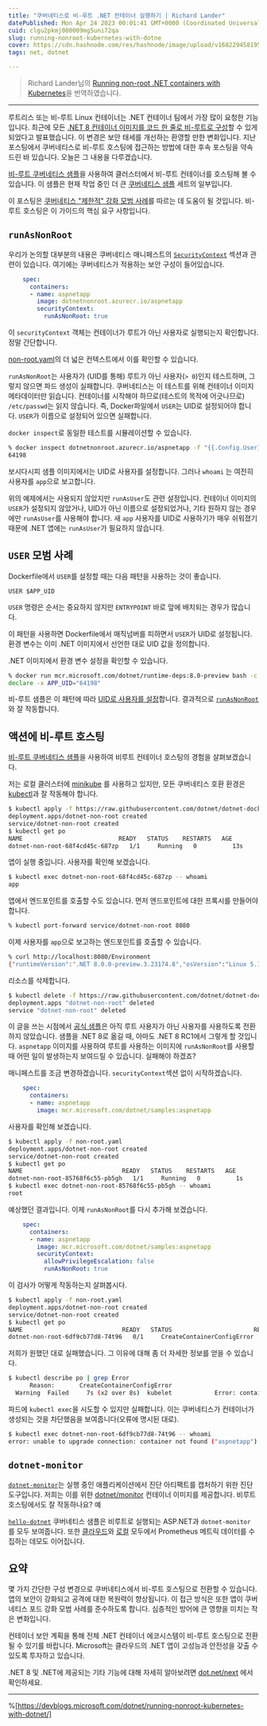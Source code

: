 ```yaml
---
title: "쿠버네티스로 비-루트 .NET 컨테이너 실행하기 | Richard Lander"
datePublished: Mon Apr 24 2023 00:01:41 GMT+0000 (Coordinated Universal Time)
cuid: clgu2pkmj000009mg5uni72qa
slug: running-nonroot-kubernetes-with-dotne
cover: https://cdn.hashnode.com/res/hashnode/image/upload/v1682294581956/06307e5b-ce89-4867-b706-d6eb343f7d6e.png
tags: net, dotnet

---
```


> Richard Lander님의 [Running non-root .NET containers with Kubernetes](https://devblogs.microsoft.com/dotnet/running-nonroot-kubernetes-with-dotnet/)을 번역하였습니다.

---

루트리스 또는 비-루트 Linux 컨테이너는 .NET 컨테이너 팀에서 가장 많이 요청한 기능입니다. 최근에 모든 [.NET 8 컨테이너 이미지를 코드 한 줄로 비-루트로 구성](https://devblogs.microsoft.com/dotnet/securing-containers-with-rootless/)할 수 있게 되었다고 발표했습니다. 이 변경은 보안 태세를 개선하는 환영할 만한 변화입니다. 지난 포스팅에서 쿠버네티스로 비-루트 호스팅에 접근하는 방법에 대한 후속 포스팅을 약속드린 바 있습니다. 오늘은 그 내용을 다루겠습니다.

[비-루트 쿠버네티스 샘플](https://github.com/dotnet/dotnet-docker/blob/main/samples/kubernetes/non-root/README.md)을 사용하여 클러스터에서 비-루트 컨테이너를 호스팅해 볼 수 있습니다. 이 샘플은 현재 작업 중인 더 큰 [쿠버네티스 샘플](https://github.com/dotnet/dotnet-docker/blob/main/samples/kubernetes/README.md) 세트의 일부입니다.

이 포스팅은 [쿠버네티스 "제한적" 강화 모범 사례](https://kubernetes.io/docs/concepts/security/pod-security-standards/#restricted)를 따르는 데 도움이 될 것입니다. 비-루트 호스팅은 이 가이드의 핵심 요구 사항입니다.

## `runAsNonRoot`

우리가 논의할 대부분의 내용은 쿠버네티스 매니페스트의 [`SecurityContext`](https://kubernetes.io/docs/reference/generated/kubernetes-api/v1.24/#securitycontext-v1-core) 섹션과 관련이 있습니다. 여기에는 쿠버네티스가 적용하는 보안 구성이 들어있습니다.

```yaml
    spec:
      containers:
      - name: aspnetapp
        image: dotnetnonroot.azurecr.io/aspnetapp
        securityContext:
          runAsNonRoot: true
```

이 `securityContext` 객체는 컨테이너가 루트가 아닌 사용자로 실행되는지 확인합니다. 정말 간단합니다.

[non-root.yaml](https://github.com/dotnet/dotnet-docker/blob/23b937b9aecfcbffdbb4d1cc25049abe38377f76/samples/kubernetes/non-root/non-root.yaml#L20-L22)의 더 넓은 컨텍스트에서 이를 확인할 수 있습니다.

`runAsNonRoot`는 사용자가 (UID를 통해) 루트가 아닌 사용자(`> 0`)인지 테스트하며, 그렇지 않으면 파드 생성이 실패합니다. 쿠버네티스는 이 테스트를 위해 컨테이너 이미지 메타데이터만 읽습니다. 컨테이너를 시작해야 하므로(테스트의 목적에 어긋나므로) `/etc/passwd`는 읽지 않습니다. 즉, Docker파일에서 `USER`는 UID로 설정되어야 합니다. `USER`가 이름으로 설정되어 있으면 실패합니다.

`docker inspect`로 동일한 테스트를 시뮬레이션할 수 있습니다.

```bash
% docker inspect dotnetnonroot.azurecr.io/aspnetapp -f "{{.Config.User}}"
64198
```

보시다시피 샘플 이미지에서는 UID로 사용자를 설정합니다. 그러나 `whoami` 는 여전히 사용자를 `app`으로 보고합니다.

위의 예제에서는 사용되지 않았지만 `runAsUser`도 관련 설정입니다. 컨테이너 이미지의 `USER`가 설정되지 않았거나, UID가 아닌 이름으로 설정되었거나, 기타 원하지 않는 경우에만 `runAsUser`를 사용해야 합니다. 새 `app` 사용자를 UID로 사용하기가 매우 쉬워졌기 때문에 .NET 앱에는 `runAsUser`가 필요하지 않습니다.

## `USER` 모범 사례

Dockerfile에서 `USER`를 설정할 때는 다음 패턴을 사용하는 것이 좋습니다.

```plaintext
USER $APP_UID
```

`USER` 명령은 순서는 중요하지 않지만 `ENTRYPOINT` 바로 앞에 배치되는 경우가 많습니다.

이 패턴을 사용하면 Dockerfile에서 매직넘버를 피하면서 `USER`가 UID로 설정됩니다. 환경 변수는 이미 .NET 이미지에서 선언한 대로 UID 값을 정의합니다.

.NET 이미지에서 환경 변수 설정을 확인할 수 있습니다.

```bash
% docker run mcr.microsoft.com/dotnet/runtime-deps:8.0-preview bash -c "export | grep UID"
declare -x APP_UID="64198"
```

비-루트 샘플은 이 패턴에 따라 [UID로 사용자를 설정](https://github.com/dotnet/dotnet-docker/blob/6f8bc3bf46a990fb954506383ec360c6ac5b7d91/samples/aspnetapp/Dockerfile.alpine-non-root#L29)합니다. 결과적으로 [`runAsNonRoot`](https://github.com/dotnet/dotnet-docker/blob/23b937b9aecfcbffdbb4d1cc25049abe38377f76/samples/kubernetes/non-root/non-root.yaml#L22)와 잘 작동합니다.

## 액션에 비-루트 호스팅

[비-루트 쿠버네티스 샘플](https://github.com/dotnet/dotnet-docker/blob/main/samples/kubernetes/non-root/README.md)을 사용하여 비루트 컨테이너 호스팅의 경험을 살펴보겠습니다.

저는 로컬 클러스터에 [minikube](https://minikube.sigs.k8s.io/docs/start/) 를 사용하고 있지만, 모든 쿠버네티스 호환 환경은 [kubectl](https://kubernetes.io/docs/tasks/tools/)과 잘 작동해야 합니다.

```bash
$ kubectl apply -f https://raw.githubusercontent.com/dotnet/dotnet-docker/main/samples/kubernetes/non-root/non-root.yaml
deployment.apps/dotnet-non-root created
service/dotnet-non-root created
$ kubectl get po
NAME                           READY   STATUS    RESTARTS   AGE
dotnet-non-root-68f4cd45c-687zp   1/1     Running   0          13s
```

앱이 실행 중입니다. 사용자를 확인해 보겠습니다.

```bash
$ kubectl exec dotnet-non-root-68f4cd45c-687zp -- whoami
app
```

앱에서 엔드포인트를 호출할 수도 있습니다. 먼저 엔드포인트에 대한 프록시를 만들어야 합니다.

```bash
% kubectl port-forward service/dotnet-non-root 8080
```

이제 사용자를 `app`으로 보고하는 엔드포인트를 호출할 수 있습니다.

```bash
% curl http://localhost:8080/Environment
{"runtimeVersion":".NET 8.0.0-preview.3.23174.8","osVersion":"Linux 5.15.49-linuxkit #1 SMP PREEMPT Tue Sep 13 07:51:32 UTC 2022","osArchitecture":"Arm64","user":"app","processorCount":4,"totalAvailableMemoryBytes":4124512256,"memoryLimit":0,"memoryUsage":35004416}
```

리소스를 삭제합니다.

```bash
$ kubectl delete -f https://raw.githubusercontent.com/dotnet/dotnet-docker/main/samples/kubernetes/non-root/non-root.yaml
deployment.apps "dotnet-non-root" deleted
service "dotnet-non-root" deleted
```

이 글을 쓰는 시점에서 [공식 샘플](https://mcr.microsoft.com/product/dotnet/samples/about)은 아직 루트 사용자가 아닌 사용자를 사용하도록 전환하지 않았습니다. 샘플을 .NET 8로 옮길 때, 아마도 .NET 8 RC1에서 그렇게 할 것입니다. `aspnetapp` 이미지를 사용하여 루트를 사용하는 이미지에 `runAsNonRoot`를 사용할 때 어떤 일이 발생하는지 보여드릴 수 있습니다. 실패해야 하겠죠?

매니페스트를 조금 변경하겠습니다. `securityContext`섹션 없이 시작하겠습니다.

```yaml
    spec:
      containers:
      - name: aspnetapp
        image: mcr.microsoft.com/dotnet/samples:aspnetapp
```

사용자를 확인해 보겠습니다.

```bash
$ kubectl apply -f non-root.yaml
deployment.apps/dotnet-non-root created
service/dotnet-non-root created
$ kubectl get po
NAME                            READY   STATUS    RESTARTS   AGE
dotnet-non-root-85768f6c55-pb5gh   1/1     Running   0          1s
$ kubectl exec dotnet-non-root-85768f6c55-pb5gh -- whoami
root
```

예상했던 결과입니다. 이제 `runAsNonRoot`를 다시 추가해 보겠습니다.

```yaml
    spec:
      containers:
      - name: aspnetapp
        image: mcr.microsoft.com/dotnet/samples:aspnetapp
        securityContext:
          allowPrivilegeEscalation: false
          runAsNonRoot: true
```

이 검사가 어떻게 작동하는지 살펴봅시다.

```bash
$ kubectl apply -f non-root.yaml
deployment.apps/dotnet-non-root created
service/dotnet-non-root created
$ kubectl get po
NAME                            READY   STATUS                       RESTARTS   AGE
dotnet-non-root-6df9cb77d8-74t96   0/1     CreateContainerConfigError   0          5s
```

저희가 원했던 대로 실패했습니다. 그 이유에 대해 좀 더 자세한 정보를 얻을 수 있습니다.

```bash
$ kubectl describe po | grep Error
      Reason:       CreateContainerConfigError
  Warning  Failed     7s (x2 over 8s)  kubelet            Error: container has runAsNonRoot and image will run as root (pod: "dotnet-non-root-6df9cb77d8-74t96_default(d4df0889-4a69-481a-adc4-56f41fb41c63)", container: aspnetapp)
```

파드에 `kubectl exec`을 시도할 수 있지만 실패합니다. 이는 쿠버네티스가 컨테이너가 생성되는 것을 차단했음을 보여줍니다(오류에 명시된 대로).

```bash
$ kubectl exec dotnet-non-root-6df9cb77d8-74t96 -- whoami
error: unable to upgrade connection: container not found ("aspnetapp")
```

## `dotnet-monitor`

[`dotnet-monitor`](https://github.com/dotnet/dotnet-monitor)는 실행 중인 애플리케이션에서 진단 아티팩트를 캡처하기 위한 진단 도구입니다. 저희는 이를 위한 [dotnet/monitor](https://hub.docker.com/_/microsoft-dotnet-monitor/) 컨테이너 이미지를 제공합니다. 비루트 호스팅에서도 잘 작동하나요? 예

[`hello-dotnet`](https://github.com/dotnet/dotnet-docker/blob/main/samples/kubernetes/hello-dotnet/README.md) 쿠버네티스 샘플은 비루트로 실행되는 ASP.NET과 `dotnet-monitor` 를 모두 보여줍니다. 또한 [클라우드](https://github.com/dotnet/dotnet-docker/blob/main/samples/kubernetes/hello-dotnet/README.md#monitor-with-prometheus)와 [로컬](https://github.com/dotnet/dotnet-docker/blob/main/samples/kubernetes/dotnet-monitor/README.md#monitor-with-prometheus) 모두에서 Prometheus 메트릭 데이터를 수집하는 데모도 이어집니다.

## 요약

몇 가지 간단한 구성 변경으로 쿠버네티스에서 비-루트 호스팅으로 전환할 수 있습니다. 앱의 보안이 강화되고 공격에 대한 복원력이 향상됩니다. 이 접근 방식은 또한 앱이 쿠버네티스 포드 강화 모범 사례를 준수하도록 합니다. 심층적인 방어에 큰 영향을 미치는 작은 변화입니다.

컨테이너 보안 계획을 통해 전체 .NET 컨테이너 에코시스템이 비-루트 호스팅으로 전환될 수 있기를 바랍니다. Microsoft는 클라우드의 .NET 앱이 고성능과 안전성을 갖출 수 있도록 투자하고 있습니다.

.NET 8 및 .NET에 제공되는 기타 기능에 대해 자세히 알아보려면 [dot.net/next](https://dotnet.microsoft.com/ko-kr/next) 에서 확인하세요.

---

%[https://devblogs.microsoft.com/dotnet/running-nonroot-kubernetes-with-dotnet/]
